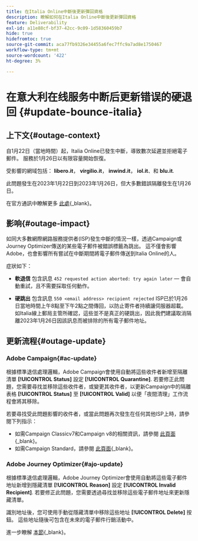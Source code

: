 ```yaml
---
title: 在Italia Online中斷後更新彈回資格
description: 瞭解如何在Italia Online中斷後更新彈回資格
feature: Deliverability
exl-id: a11e88cf-bf37-42cc-9c09-1d58360459b7
hide: true
hidefromtoc: true
source-git-commit: aca77fb9326e34455a6fec7ffc9a7ad8e1750467
workflow-type: tm+mt
source-wordcount: '422'
ht-degree: 3%

---
```


# 在意大利在线服务中断后更新错误的硬退回 {#update-bounce-italia}

## 上下文{#outage-context}

自1月22日（當地時間）起，Italia Online已發生中斷，導致數次延遲並拒絕電子郵件。 服務於1月26日以有限容量開始恢復。

受影響的網域包括： **libero.it**， **virgilio.it**， **inwind.it**， **iol.it**、和 **blu.it**.

此問題發生在2023年1月22日到2023年1月26日，但大多數錯誤隔離發生在1月26日。

在官方通訊中瞭解更多 [此處](https://tecnologia.libero.it/avviato-il-ritorno-online-di-libero-mail-e-virgilio-mail-66832){_blank}。


## 影响{#outage-impact}

如同大多數網際網路服務提供者(ISP)發生中斷的情況一樣，透過Campaign或Journey Optimizer傳送的某些電子郵件被錯誤標籤為跳出。 這不僅會影響Adobe，也會影響所有嘗試在中斷期間將電子郵件傳送到Italia Online的人。

症狀如下：

* **軟退信** 包含訊息 `452 requested action aborted: try again later`  — 會自動重試，且不需要採取任何動作。

* **硬跳出** 包含訊息 `550 <email address> recipient rejected` ISP已於1月26日當地時間上午8點至下午2點之間傳回，以防止寄件者持續讓伺服器超載。 如Italia線上郵局主管所確認，這些並不是真正的硬跳出，因此我們建議取消隔離2023年1月26日因該訊息而被排除的所有電子郵件地址。

## 更新流程{#outage-update}

### Adobe Campaign{#ac-update}

根據標準退信處理邏輯，Adobe Campaign會使用自動將這些收件者新增至隔離清單 **[!UICONTROL Status]** 設定 **[!UICONTROL Quarantine]**. 若要修正此問題，您需要尋找並移除這些收件者，或變更其收件者，以更新Campaign中的隔離表格 **[!UICONTROL Status]** 至 **[!UICONTROL Valid]** 以便「夜間清理」工作流程會將其移除。

若要尋找受此問題影響的收件者，或當此問題再次發生在任何其他ISP上時，請參閱下列指示：

* 如需Campaign Classicv7和Campaign v8的相關資訊，請參閱 [此頁面](https://experienceleague.adobe.com/docs/campaign-classic/using/sending-messages/monitoring-deliveries/understanding-quarantine-management.html?lang=en#unquarantine-bulk){_blank}。
* 如需Campaign Standard，請參閱 [此頁面](https://experienceleague.adobe.com/docs/campaign-standard/using/testing-and-sending/monitoring-messages/understanding-quarantine-management.html?lang=en#unquarantine-bulk){_blank}。

### Adobe Journey Optimizer{#ajo-update}

根據標準退信處理邏輯，Adobe Journey Optimizer會使用自動將這些電子郵件地址新增到隱藏清單 **[!UICONTROL Reason]** 設定 **[!UICONTROL Invalid Recipient]**. 若要修正此問題，您需要透過尋找並移除這些電子郵件地址來更新隱藏清單。

識別地址後，您可使用手動從隱藏清單中移除這些地址 **[!UICONTROL Delete]** 按鈕。 這些地址隨後可包含在未來的電子郵件行銷活動中。

進一步瞭解 [本節](https://experienceleague.adobe.com/docs/journey-optimizer/using/configuration/monitor-reputation/manage-suppression-list.html#remove-from-suppression-list){_blank}。

